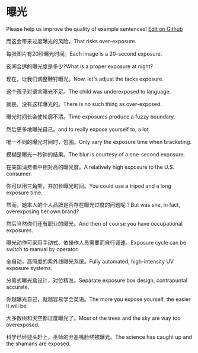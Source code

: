 # 曝光

Please help us improve the quality of example sentences! [Edit on Github](https://github.com/jiyushe/jiyu-example-sentence-source/blob/main/chinese/baoguang_1.md)

<p><span class="chinese">而这会带来过度曝光的风险。</span><span class="english">That risks over-exposure.</span></p>

<p><span class="chinese">每张图片有20秒曝光时间。</span><span class="english">Each image is a 20-second exposure.</span></p>

<p><span class="chinese">夜间合适的曝光度是多少?</span><span class="english">What is a proper exposure at night?</span></p>

<p><span class="chinese">现在，让我们调整鞋钉曝光。</span><span class="english">Now, let's adjust the tacks exposure.</span></p>

<p><span class="chinese">这个孩子对语言曝光不足。</span><span class="english">The child was underexposed to language.</span></p>

<p><span class="chinese">就是，没有这样曝光的。</span><span class="english">There is no such thing as over-exposed.</span></p>

<p><span class="chinese">曝光时间长会使轮廓不清。</span><span class="english">Time exposures produce a fuzzy boundary.</span></p>

<p><span class="chinese">然后更多地曝光自己。</span><span class="english">and to really expose yourself to, a lot.</span></p>

<p><span class="chinese">唯一不同的曝光时间时，包围。</span><span class="english">Only vary the exposure time when bracketing.</span></p>

<p><span class="chinese">模糊是曝光一秒钟的结果。</span><span class="english">The blur is courtesy of a one-second exposure.</span></p>

<p><span class="chinese">在美国消费者中相对高的曝光度。</span><span class="english">A relatively high exposure to the U.S. consumer.</span></p>

<p><span class="chinese">你可以用三角架，并加长曝光时间。</span><span class="english">You could use a tripod and a long exposure time.</span></p>

<p><span class="chinese">然而，她本人的个人品牌是否存在曝光过度的问题呢？</span><span class="english">But was she, in fact, overexposing her own brand?</span></p>

<p><span class="chinese">然后当然你们还有职业的曝光。</span><span class="english">And then of course you have occupational exposures.</span></p>

<p><span class="chinese">曝光动作可采用手动式、依操作人员需要而自行调速。</span><span class="english">Exposure cycle can be switch to manual by operator.</span></p>

<p><span class="chinese">全自动，高照度的紫外线曝光系统。</span><span class="english">Fully automated, high-intensity UV exposure systems.</span></p>

<p><span class="chinese">分离式曝光盒设计，对位精准。</span><span class="english">Separate exposure box design, contrapuntal accurate.</span></p>

<p><span class="chinese">你越曝光自己，就越容易学会英语。</span><span class="english">The more you expose yourself, the easier it will be.</span></p>

<p><span class="chinese">大多数树和天空都过度曝光了。</span><span class="english">Most of the trees and the sky are way too overexposed.</span></p>

<p><span class="chinese">科学已经迎头赶上，巫师的丑恶嘴脸终被曝光。</span><span class="english">The science has caught up and the shamans are exposed.</span></p>

